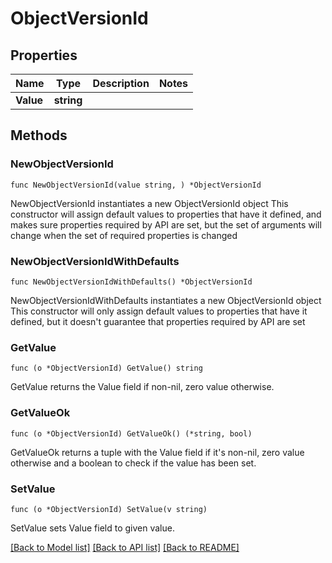 # ObjectVersionId

## Properties

Name | Type | Description | Notes
------------ | ------------- | ------------- | -------------
**Value** | **string** |  | 

## Methods

### NewObjectVersionId

`func NewObjectVersionId(value string, ) *ObjectVersionId`

NewObjectVersionId instantiates a new ObjectVersionId object
This constructor will assign default values to properties that have it defined,
and makes sure properties required by API are set, but the set of arguments
will change when the set of required properties is changed

### NewObjectVersionIdWithDefaults

`func NewObjectVersionIdWithDefaults() *ObjectVersionId`

NewObjectVersionIdWithDefaults instantiates a new ObjectVersionId object
This constructor will only assign default values to properties that have it defined,
but it doesn't guarantee that properties required by API are set

### GetValue

`func (o *ObjectVersionId) GetValue() string`

GetValue returns the Value field if non-nil, zero value otherwise.

### GetValueOk

`func (o *ObjectVersionId) GetValueOk() (*string, bool)`

GetValueOk returns a tuple with the Value field if it's non-nil, zero value otherwise
and a boolean to check if the value has been set.

### SetValue

`func (o *ObjectVersionId) SetValue(v string)`

SetValue sets Value field to given value.



[[Back to Model list]](../README.md#documentation-for-models) [[Back to API list]](../README.md#documentation-for-api-endpoints) [[Back to README]](../README.md)


